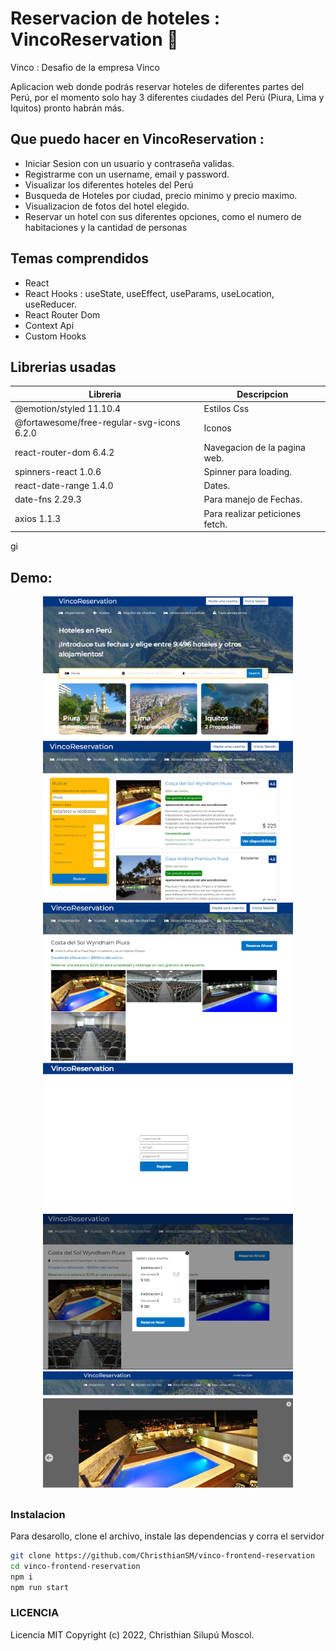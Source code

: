 # Reservacion de hoteles : VincoReservation  :department_store:

Vinco : Desafio de la empresa Vinco

Aplicacion web donde podrás reservar hoteles de diferentes partes del Perú, por el momento solo hay 3 diferentes ciudades del Perú (Piura, Lima y Iquitos) pronto habrán más.

## Que puedo hacer en VincoReservation :

* Iniciar Sesion con un usuario y contraseña validas.
* Registrarme con un username, email y password.
* Visualizar los diferentes hoteles del Perú
* Busqueda de Hoteles por ciudad, precio minimo y precio maximo.
* Visualizacion de fotos del hotel elegido.
* Reservar un hotel con sus diferentes opciones, como el numero de habitaciones y la cantidad de personas 

## Temas comprendidos

* React
* React Hooks : useState, useEffect, useParams, useLocation, useReducer.
* React Router Dom
* Context Api
* Custom Hooks

## Librerias usadas

| Libreria | Descripcion |
| ------ | ------ |
| @emotion/styled 11.10.4 | Estilos Css |
| @fortawesome/free-regular-svg-icons 6.2.0 | Iconos |
| react-router-dom 6.4.2 | Navegacion de la pagina web. |
| spinners-react 1.0.6 | Spinner para loading. |
| react-date-range 1.4.0 | Dates. |
| date-fns 2.29.3 | Para manejo de Fechas. |
| axios 1.1.3 | Para realizar peticiones fetch. |

gi
## Demo: 

<div align="center" style="margin-bottom:30px">
  <img src="https://github.com/ChristhianSM/vinco-frontend-reservation/blob/main/src/assets/images/demo1.PNG?raw=true" width="400" title="hover text">
  <img src="https://github.com/ChristhianSM/vinco-frontend-reservation/blob/main/src/assets/images/demo2.PNG?raw=true" width="400" title="hover text">
  <img src="https://github.com/ChristhianSM/vinco-frontend-reservation/blob/main/src/assets/images/demo3.PNG?raw=true" width="400" title="hover text">
  <img src="https://github.com/ChristhianSM/vinco-frontend-reservation/blob/main/src/assets/images/demo4.PNG?raw=true" width="400" title="hover text">
  <img src="https://github.com/ChristhianSM/vinco-frontend-reservation/blob/main/src/assets/images/demo5.PNG?raw=true" width="400" title="hover text">
  <img src="https://github.com/ChristhianSM/vinco-frontend-reservation/blob/main/src/assets/images/demo6.PNG?raw=true" width="400" title="hover text">
</div>


### Instalacion 

Para desarollo, clone el archivo, instale las dependencias y corra el servidor

```sh
git clone https://github.com/ChristhianSM/vinco-frontend-reservation
cd vinco-frontend-reservation
npm i
npm run start
```

### LICENCIA

Licencia MIT Copyright (c) 2022, Christhian Silupú Moscol.
